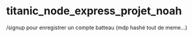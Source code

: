 # titanic_node_express_projet_noah
 
/signup pour enregistrer un compte batteau (mdp hashé tout de meme...)
